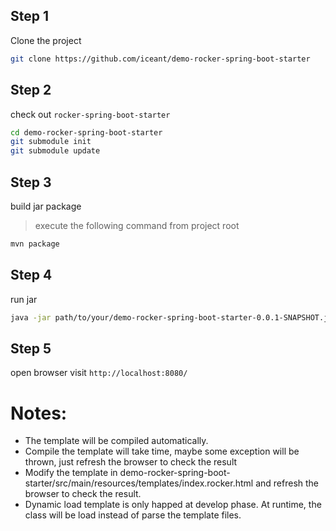 ## Step 1
Clone the project
```sh
git clone https://github.com/iceant/demo-rocker-spring-boot-starter
```

## Step 2
check out `rocker-spring-boot-starter`
```sh
cd demo-rocker-spring-boot-starter
git submodule init
git submodule update
```

## Step 3
build jar package
> execute the following command from project root
```sh
mvn package
```

## Step 4
run jar
```sh
java -jar path/to/your/demo-rocker-spring-boot-starter-0.0.1-SNAPSHOT.jar
```

## Step 5 
open browser visit `http://localhost:8080/`

# Notes:
- The template will be compiled automatically.
- Compile the template will take time, maybe some exception will be thrown, just refresh the browser to check the result
- Modify the template in demo-rocker-spring-boot-starter/src/main/resources/templates/index.rocker.html and refresh the browser to check the result.
- Dynamic load template is only happed at develop phase. At runtime, the class will be load instead of parse the template files. 

